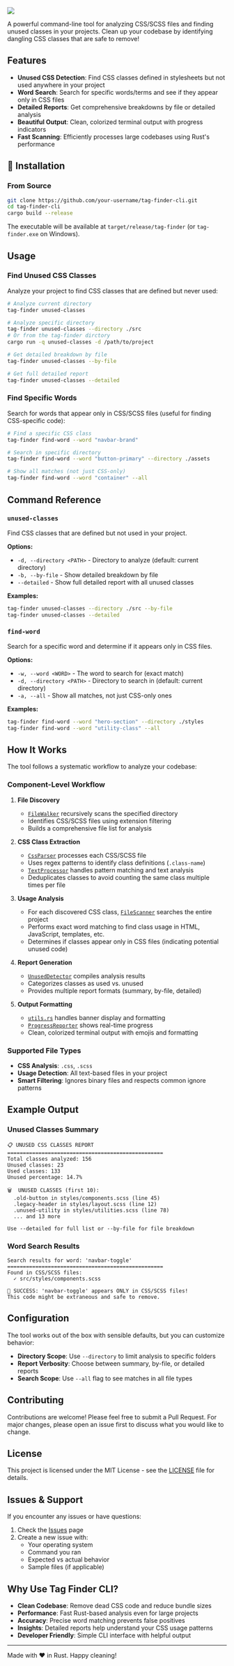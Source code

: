 <img style="display: block; margin: auto;" src="src/banner/banner.png"/>

A powerful command-line tool for analyzing CSS/SCSS files and finding unused classes in your projects. Clean up your codebase by identifying dangling CSS classes that are safe to remove!

## Features

- **Unused CSS Detection**: Find CSS classes defined in stylesheets but not used anywhere in your project
- **Word Search**: Search for specific words/terms and see if they appear only in CSS files
- **Detailed Reports**: Get comprehensive breakdowns by file or detailed analysis
- **Beautiful Output**: Clean, colorized terminal output with progress indicators
- **Fast Scanning**: Efficiently processes large codebases using Rust's performance

## 🚀 Installation

### From Source
```bash
git clone https://github.com/your-username/tag-finder-cli.git
cd tag-finder-cli
cargo build --release
```

The executable will be available at `target/release/tag-finder` (or `tag-finder.exe` on Windows).

## Usage

### Find Unused CSS Classes

Analyze your project to find CSS classes that are defined but never used:

```bash
# Analyze current directory
tag-finder unused-classes

# Analyze specific directory
tag-finder unused-classes --directory ./src
# Or from the tag-finder dirctory
cargo run -q unused-classes -d /path/to/project 

# Get detailed breakdown by file
tag-finder unused-classes --by-file

# Get full detailed report
tag-finder unused-classes --detailed
```

### Find Specific Words

Search for words that appear only in CSS/SCSS files (useful for finding CSS-specific code):

```bash
# Find a specific CSS class
tag-finder find-word --word "navbar-brand"

# Search in specific directory
tag-finder find-word --word "button-primary" --directory ./assets

# Show all matches (not just CSS-only)
tag-finder find-word --word "container" --all
```

## Command Reference

### `unused-classes`

Find CSS classes that are defined but not used in your project.

**Options:**
- `-d, --directory <PATH>` - Directory to analyze (default: current directory)
- `-b, --by-file` - Show detailed breakdown by file
- `--detailed` - Show full detailed report with all unused classes

**Examples:**
```bash
tag-finder unused-classes --directory ./src --by-file
tag-finder unused-classes --detailed
```

### `find-word`

Search for a specific word and determine if it appears only in CSS files.

**Options:**
- `-w, --word <WORD>` - The word to search for (exact match)
- `-d, --directory <PATH>` - Directory to search in (default: current directory)  
- `-a, --all` - Show all matches, not just CSS-only ones

**Examples:**
```bash
tag-finder find-word --word "hero-section" --directory ./styles
tag-finder find-word --word "utility-class" --all
```

## How It Works

The tool follows a systematic workflow to analyze your codebase:

### Component-Level Workflow

1. **File Discovery**
   - [`FileWalker`](src/file_walker.rs) recursively scans the specified directory
   - Identifies CSS/SCSS files using extension filtering
   - Builds a comprehensive file list for analysis

2. **CSS Class Extraction**
   - [`CssParser`](src/css_parser.rs) processes each CSS/SCSS file
   - Uses regex patterns to identify class definitions (`.class-name`)
   - [`TextProcessor`](src/text_processor.rs) handles pattern matching and text analysis
   - Deduplicates classes to avoid counting the same class multiple times per file

3. **Usage Analysis**
   - For each discovered CSS class, [`FileScanner`](src/scanner.rs) searches the entire project
   - Performs exact word matching to find class usage in HTML, JavaScript, templates, etc.
   - Determines if classes appear only in CSS files (indicating potential unused code)

4. **Report Generation**
   - [`UnusedDetector`](src/unused_detector.rs) compiles analysis results
   - Categorizes classes as used vs. unused
   - Provides multiple report formats (summary, by-file, detailed)

5. **Output Formatting**
   - [`utils.rs`](src/utils.rs) handles banner display and formatting
   - [`ProgressReporter`](src/progress_reporter.rs) shows real-time progress
   - Clean, colorized terminal output with emojis and formatting

### Supported File Types

- **CSS Analysis**: `.css`, `.scss`
- **Usage Detection**: All text-based files in your project
- **Smart Filtering**: Ignores binary files and respects common ignore patterns

## Example Output

### Unused Classes Summary
```
📋 UNUSED CSS CLASSES REPORT
==================================================
Total classes analyzed: 156
Unused classes: 23
Used classes: 133
Unused percentage: 14.7%

🗑️  UNUSED CLASSES (first 10):
  .old-button in styles/components.scss (line 45)
  .legacy-header in styles/layout.scss (line 12)
  .unused-utility in styles/utilities.scss (line 78)
  ... and 13 more

Use --detailed for full list or --by-file for file breakdown
```

### Word Search Results
```
Search results for word: 'navbar-toggle'
==================================================
Found in CSS/SCSS files:
  ✓ src/styles/components.scss

🎯 SUCCESS: 'navbar-toggle' appears ONLY in CSS/SCSS files!
This code might be extraneous and safe to remove.
```

## Configuration

The tool works out of the box with sensible defaults, but you can customize behavior:

- **Directory Scope**: Use `--directory` to limit analysis to specific folders
- **Report Verbosity**: Choose between summary, by-file, or detailed reports
- **Search Scope**: Use `--all` flag to see matches in all file types

## Contributing

Contributions are welcome! Please feel free to submit a Pull Request. For major changes, please open an issue first to discuss what you would like to change.

## License

This project is licensed under the MIT License - see the [LICENSE](LICENSE) file for details.

## Issues & Support

If you encounter any issues or have questions:

1. Check the [Issues](https://github.com/renseck/tag-finder-cli/issues) page
2. Create a new issue with:
   - Your operating system
   - Command you ran
   - Expected vs actual behavior
   - Sample files (if applicable)

## Why Use Tag Finder CLI?

- **Clean Codebase**: Remove dead CSS code and reduce bundle sizes
- **Performance**: Fast Rust-based analysis even for large projects  
- **Accuracy**: Precise word matching prevents false positives
- **Insights**: Detailed reports help understand your CSS usage patterns
- **Developer Friendly**: Simple CLI interface with helpful output

---

Made with ❤️ in Rust. Happy cleaning!